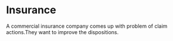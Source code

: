 # Insurance
A commercial insurance company comes up with problem of claim actions.They want to improve the dispositions.

